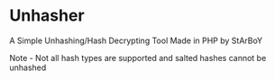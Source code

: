 # Unhasher


 A Simple Unhashing/Hash Decrypting Tool Made in PHP by StArBoY

Note - Not all hash types are supported and salted hashes cannot be unhashed
